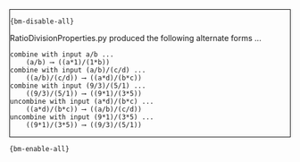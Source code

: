 <div style="border:1px solid black;">

`{bm-disable-all}`

RatioDivisionProperties.py produced the following alternate forms ...

```
combine with input a/b ...
    (a/b) ⟶ ((a*1)/(1*b))
combine with input (a/b)/(c/d) ...
    ((a/b)/(c/d)) ⟶ ((a*d)/(b*c))
combine with input (9/3)/(5/1) ...
    ((9/3)/(5/1)) ⟶ ((9*1)/(3*5))
uncombine with input (a*d)/(b*c) ...
    ((a*d)/(b*c)) ⟶ ((a/b)/(c/d))
uncombine with input (9*1)/(3*5) ...
    ((9*1)/(3*5)) ⟶ ((9/3)/(5/1))
```

</div>

`{bm-enable-all}`

